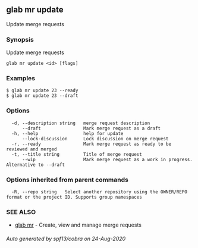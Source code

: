 ## glab mr update

Update merge requests

### Synopsis

Update merge requests

```
glab mr update <id> [flags]
```

### Examples

```
$ glab mr update 23 --ready
$ glab mr update 23 --draft

```

### Options

```
  -d, --description string   merge request description
      --draft                Mark merge request as a draft
  -h, --help                 help for update
      --lock-discussion      Lock discussion on merge request
  -r, --ready                Mark merge request as ready to be reviewed and merged
  -t, --title string         Title of merge request
      --wip                  Mark merge request as a work in progress. Alternative to --draft
```

### Options inherited from parent commands

```
  -R, --repo string   Select another repository using the OWNER/REPO format or the project ID. Supports group namespaces
```

### SEE ALSO

* [glab mr](glab_mr.md)	 - Create, view and manage merge requests

###### Auto generated by spf13/cobra on 24-Aug-2020
